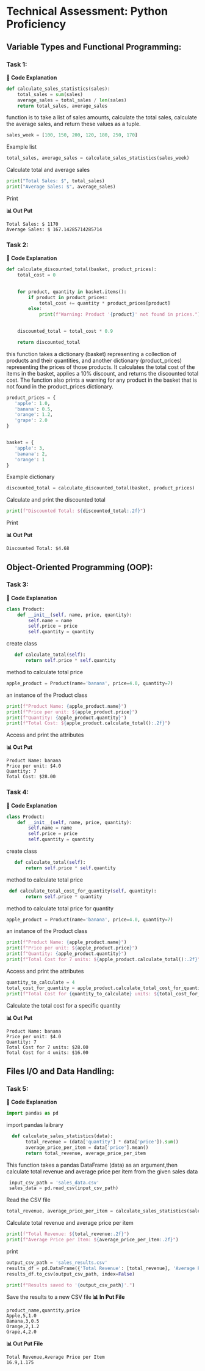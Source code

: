 #  Technical Assessment: Python Proficiency

## Variable Types and Functional Programming: 
### Task 1: 
 **📑 Code Explanation**
```python
def calculate_sales_statistics(sales):
    total_sales = sum(sales)
    average_sales = total_sales / len(sales)
    return total_sales, average_sales
```
 function is to take a list of sales amounts, calculate the total sales, calculate the average sales, and return these values as a tuple.

 ```python
sales_week = [100, 150, 200, 120, 180, 250, 170]
```
Example list

 ```python
total_sales, average_sales = calculate_sales_statistics(sales_week)
```
Calculate total and average sales


 ```python
print("Total Sales: $", total_sales)
print("Average Sales: $", average_sales)
```
Print

**📊 Out Put**
```
Total Sales: $ 1170
Average Sales: $ 167.14285714285714
```

### Task 2: 
 **📑 Code Explanation**
```python
def calculate_discounted_total(basket, product_prices):
    total_cost = 0

    
    for product, quantity in basket.items():
        if product in product_prices:
            total_cost += quantity * product_prices[product]
        else:
            print(f"Warning: Product '{product}' not found in prices.")

  
    discounted_total = total_cost * 0.9

    return discounted_total
```
this function takes a dictionary (basket) representing a collection of products and their quantities, and another dictionary (product_prices) representing the prices of those products. It calculates the total cost of the items in the basket, applies a 10% discount, and returns the discounted total cost. The function also prints a warning for any product in the basket that is not found in the product_prices dictionary.

 ```python
product_prices = {
    'apple': 1.0,
    'banana': 0.5,
    'orange': 1.2,
    'grape': 2.0
}


basket = {
    'apple': 3,
    'banana': 2,
    'orange': 1
}
```
Example dictionary

 ```python
discounted_total = calculate_discounted_total(basket, product_prices)
```
 Calculate and print the discounted total


 ```python
print(f"Discounted Total: ${discounted_total:.2f}")
```
Print

**📊 Out Put**
```
Discounted Total: $4.68

```

## Object-Oriented Programming (OOP): 
### Task 3: 
 **📑 Code Explanation**
```python
class Product:
    def __init__(self, name, price, quantity):
        self.name = name
        self.price = price
        self.quantity = quantity
```
create class

 ```python
    def calculate_total(self):
        return self.price * self.quantity
```
method to calculate total price

 ```python
apple_product = Product(name='banana', price=4.0, quantity=7)
```
an instance of the Product class


 ```python
print(f"Product Name: {apple_product.name}")
print(f"Price per unit: ${apple_product.price}")
print(f"Quantity: {apple_product.quantity}")
print(f"Total Cost: ${apple_product.calculate_total():.2f}")

```
Access and print the attributes

**📊 Out Put**
```
Product Name: banana
Price per unit: $4.0
Quantity: 7
Total Cost: $28.00

```
### Task 4: 
 **📑 Code Explanation**
```python
class Product:
    def __init__(self, name, price, quantity):
        self.name = name
        self.price = price
        self.quantity = quantity
```
create class

 ```python
    def calculate_total(self):
        return self.price * self.quantity
```
method to calculate total price

 ```python
  def calculate_total_cost_for_quantity(self, quantity):
        return self.price * quantity  
```
method to calculate total price for quantity

 ```python
apple_product = Product(name='banana', price=4.0, quantity=7)
```
an instance of the Product class


 ```python
print(f"Product Name: {apple_product.name}")
print(f"Price per unit: ${apple_product.price}")
print(f"Quantity: {apple_product.quantity}")
print(f"Total Cost for 7 units: ${apple_product.calculate_total():.2f}")

```
Access and print the attributes

 ```python
quantity_to_calculate = 4
total_cost_for_quantity = apple_product.calculate_total_cost_for_quantity(quantity_to_calculate)
print(f"Total Cost for {quantity_to_calculate} units: ${total_cost_for_quantity:.2f}")

```
Calculate the total cost for a specific quantity

**📊 Out Put**
```
Product Name: banana
Price per unit: $4.0
Quantity: 7
Total Cost for 7 units: $28.00
Total Cost for 4 units: $16.00

```
## Files I/O and Data Handling: 
### Task 5: 
 **📑 Code Explanation**
```python
import pandas as pd
```
import pandas laibrary 

 ```python
   def calculate_sales_statistics(data):
        total_revenue = (data['quantity'] * data['price']).sum()
        average_price_per_item = data['price'].mean()
        return total_revenue, average_price_per_item
```
This function takes a pandas DataFrame (data) as an argument,then calculate total revenue and average price per item from the given sales data

 ```python
  input_csv_path = 'sales_data.csv' 
  sales_data = pd.read_csv(input_csv_path) 
```
Read the CSV file

 ```python
total_revenue, average_price_per_item = calculate_sales_statistics(sales_data)
```
Calculate total revenue and average price per item


 ```python
print(f"Total Revenue: ${total_revenue:.2f}")
print(f"Average Price per Item: ${average_price_per_item:.2f}")

```
print 

 ```python
output_csv_path = 'sales_results.csv'  
results_df = pd.DataFrame({'Total Revenue': [total_revenue], 'Average Price per Item': [average_price_per_item]})
results_df.to_csv(output_csv_path, index=False)

print(f"Results saved to '{output_csv_path}'.")

```
Save the results to a new CSV file
**📊 In Put File**
```
product_name,quantity,price
Apple,5,1.0
Banana,3,0.5
Orange,2,1.2
Grape,4,2.0
```
**📊 Out Put File**
```
Total Revenue,Average Price per Item
16.9,1.175

```
